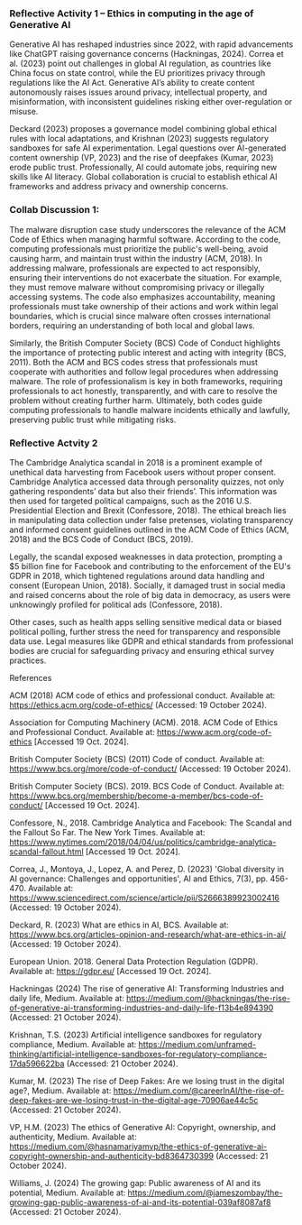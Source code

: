 ### Reflective Activity 1 – Ethics in computing in the age of Generative AI

Generative AI has reshaped industries since 2022, with rapid advancements like ChatGPT raising governance concerns (Hackningas, 2024). Correa et al. (2023) point out challenges in global AI regulation, as countries like China focus on state control, while the EU prioritizes privacy through regulations like the AI Act. Generative AI’s ability to create content autonomously raises issues around privacy, intellectual property, and misinformation, with inconsistent guidelines risking either over-regulation or misuse.

Deckard (2023) proposes a governance model combining global ethical rules with local adaptations, and Krishnan (2023) suggests regulatory sandboxes for safe AI experimentation. Legal questions over AI-generated content ownership (VP, 2023) and the rise of deepfakes (Kumar, 2023) erode public trust. Professionally, AI could automate jobs, requiring new skills like AI literacy. Global collaboration is crucial to establish ethical AI frameworks and address privacy and ownership concerns.

### Collab Discussion 1:

The malware disruption case study underscores the relevance of the ACM Code of Ethics when managing harmful software. According to the code, computing professionals must prioritize the public's well-being, avoid causing harm, and maintain trust within the industry (ACM, 2018). In addressing malware, professionals are expected to act responsibly, ensuring their interventions do not exacerbate the situation. For example, they must remove malware without compromising privacy or illegally accessing systems. The code also emphasizes accountability, meaning professionals must take ownership of their actions and work within legal boundaries, which is crucial since malware often crosses international borders, requiring an understanding of both local and global laws.

Similarly, the British Computer Society (BCS) Code of Conduct highlights the importance of protecting public interest and acting with integrity (BCS, 2011). Both the ACM and BCS codes stress that professionals must cooperate with authorities and follow legal procedures when addressing malware. The role of professionalism is key in both frameworks, requiring professionals to act honestly, transparently, and with care to resolve the problem without creating further harm. Ultimately, both codes guide computing professionals to handle malware incidents ethically and lawfully, preserving public trust while mitigating risks.

### Reflective Actvity 2

The Cambridge Analytica scandal in 2018 is a prominent example of unethical data harvesting from Facebook users without proper consent. Cambridge Analytica accessed data through personality quizzes, not only gathering respondents’ data but also their friends’. This information was then used for targeted political campaigns, such as the 2016 U.S. Presidential Election and Brexit (Confessore, 2018). The ethical breach lies in manipulating data collection under false pretenses, violating transparency and informed consent guidelines outlined in the ACM Code of Ethics (ACM, 2018) and the BCS Code of Conduct (BCS, 2019).

Legally, the scandal exposed weaknesses in data protection, prompting a $5 billion fine for Facebook and contributing to the enforcement of the EU's GDPR in 2018, which tightened regulations around data handling and consent (European Union, 2018). Socially, it damaged trust in social media and raised concerns about the role of big data in democracy, as users were unknowingly profiled for political ads (Confessore, 2018).

Other cases, such as health apps selling sensitive medical data or biased political polling, further stress the need for transparency and responsible data use. Legal measures like GDPR and ethical standards from professional bodies are crucial for safeguarding privacy and ensuring ethical survey practices.

References

ACM (2018) ACM code of ethics and professional conduct. Available at: https://ethics.acm.org/code-of-ethics/ (Accessed: 19 October 2024).

Association for Computing Machinery (ACM). 2018. ACM Code of Ethics and Professional Conduct. Available at: https://www.acm.org/code-of-ethics [Accessed 19 Oct. 2024].

British Computer Society (BCS) (2011) Code of conduct. Available at: https://www.bcs.org/more/code-of-conduct/ (Accessed: 19 October 2024).

British Computer Society (BCS). 2019. BCS Code of Conduct. Available at: https://www.bcs.org/membership/become-a-member/bcs-code-of-conduct/ [Accessed 19 Oct. 2024].

Confessore, N., 2018. Cambridge Analytica and Facebook: The Scandal and the Fallout So Far. The New York Times. Available at: https://www.nytimes.com/2018/04/04/us/politics/cambridge-analytica-scandal-fallout.html [Accessed 19 Oct. 2024].

Correa, J., Montoya, J., Lopez, A. and Perez, D. (2023) 'Global diversity in AI governance: Challenges and opportunities', AI and Ethics, 7(3), pp. 456-470. Available at: https://www.sciencedirect.com/science/article/pii/S2666389923002416 (Accessed: 19 October 2024).

Deckard, R. (2023) What are ethics in AI, BCS. Available at: https://www.bcs.org/articles-opinion-and-research/what-are-ethics-in-ai/ (Accessed: 19 October 2024).

European Union. 2018. General Data Protection Regulation (GDPR). Available at: https://gdpr.eu/ [Accessed 19 Oct. 2024].

Hackningas (2024) The rise of generative AI: Transforming Industries and daily life, Medium. Available at: https://medium.com/@hackningas/the-rise-of-generative-ai-transforming-industries-and-daily-life-f13b4e894390 (Accessed: 21 October 2024).

Krishnan, T.S. (2023) Artificial intelligence sandboxes for regulatory compliance, Medium. Available at: https://medium.com/unframed-thinking/artificial-intelligence-sandboxes-for-regulatory-compliance-17da596622ba (Accessed: 21 October 2024).

Kumar, M. (2023) The rise of Deep Fakes: Are we losing trust in the digital age?, Medium. Available at: https://medium.com/@careerInAI/the-rise-of-deep-fakes-are-we-losing-trust-in-the-digital-age-70906ae44c5c (Accessed: 21 October 2024).

VP, H.M. (2023) The ethics of Generative AI: Copyright, ownership, and authenticity, Medium. Available at: https://medium.com/@hasnamariyamvp/the-ethics-of-generative-ai-copyright-ownership-and-authenticity-bd8364730399 (Accessed: 21 October 2024).

Williams, J. (2024) The growing gap: Public awareness of AI and its potential, Medium. Available at: https://medium.com/@jameszombay/the-growing-gap-public-awareness-of-ai-and-its-potential-039af8087af8 (Accessed: 21 October 2024).
